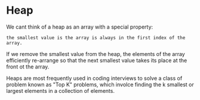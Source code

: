 # Heap

We cant think of a heap as an array with a special property: 

    the smallest value is the array is always in the first index of the array.

If we remove the smallest value from the heap, the elements of the array efficiently re-arrange so that the next smallest value takes its place at the front ot the array.

Heaps are most frequently used in coding interviews to solve a class of problem known as "Top K" problems, which involce finding the k smallest or largest elements in a collection of elements.



